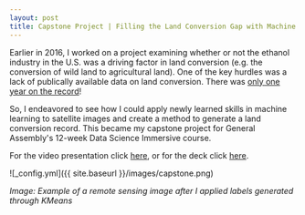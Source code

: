 ```yaml
---
layout: post
title: Capstone Project | Filling the Land Conversion Gap with Machine Learning
---
```


Earlier in 2016, I worked on a project examining whether or not the ethanol industry in the U.S. was a driving factor in land conversion (e.g. the conversion of wild land to agricultural land). One of the key hurdles was a lack of publically available data on land conversion. There was [only one year on the record](https://www.nwf.org/News-and-Magazines/Media-Center/News-by-Topic/Wildlife/2013/9-18-13-USDA-Data-Grasslands-Forests-Being-Converted-to-Cropland-at-Alarming-Rates.aspx)! 

So, I endeavored to see how I could apply newly learned skills in machine learning to satellite images and create a method to generate a land conversion record. This became my capstone project for General Assembly's 12-week Data Science Immersive course.

For the video presentation click [here](https://youtu.be/vFg5IiQpe-o), or for the deck click [here](https://github.com/ByronAllen/Portfolio/blob/master/Filling%20the%20Land%20Conversion%20Gap%20(with%20video%20link).pdf).

![_config.yml]({{ site.baseurl }}/images/capstone.png) 

*Image: Example of a remote sensing image after I applied labels generated through KMeans*

	
